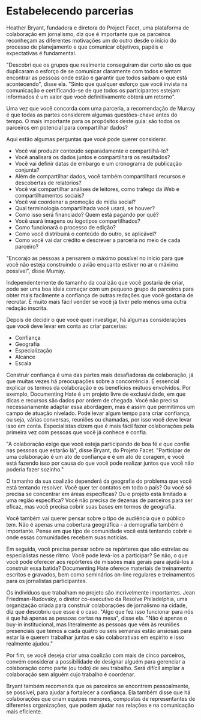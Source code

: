 # Estabelecendo parcerias

Heather Bryant, fundadora e diretora do Project Facet, uma plataforma de colaboração em jornalismo, diz que é importante que os parceiros reconheçam as diferentes motivações um do outro desde o início do processo de planejamento e que comunicar objetivos, papéis e expectativas é fundamental.

"Descobri que os grupos que realmente conseguiram dar certo são os que duplicaram o esforço de se comunicar claramente com todos e tentam encontrar as pessoas onde estão e garantir que todos saibam o que está acontecendo", disse ela. "Sinto que qualquer esforço que você invista na comunicação e certificando-se de que todos os participantes estejam informados é um valor que você definitivamente obterá um retorno".

Uma vez que você concorda com uma parceria, a recomendação de Murray é que todas as partes considerem algumas questões-chave antes do tempo. O mais importante para os propósitos deste guia: são todos os parceiros em potencial para compartilhar dados?

Aqui estão algumas perguntas que você pode querer considerar.

* Você vai produzir conteúdo separadamente e compartilhá-lo?
* Você analisará os dados juntos e compartilhará os resultados?
* Você vai definir datas de embargo e um cronograma de publicação conjunta?
* Além de compartilhar dados, você também compartilhará recursos e descobertas de relatórios?
* Você vai compartilhar análises de leitores, como tráfego da Web e compartilhamentos sociais?
* Você vai coordenar a promoção de mídia social?
* Qual terminologia compartilhada você usará, se houver?
* Como isso será financiado? Quem está pagando por quê?
* Você usará imagens ou logotipos compartilhados?
* Como funcionará o processo de edição?
* Como você distribuirá o conteúdo do outro, se aplicável?
* Como você vai dar crédito e descrever a parceria no meio de cada parceiro?

"Encorajo as pessoas a pensarem o máximo possível no início para que você não esteja construindo o avião enquanto estiver no ar o máximo possível", disse Murray.

Independentemente do tamanho da coalizão que você gostaria de criar, pode ser uma boa ideia começar com um pequeno grupo de parceiros para obter mais facilmente a confiança de outras redações que você gostaria de recrutar. É muito mais fácil vender se você já tiver pelo menos uma outra redação inscrita.

Depois de decidir o que você quer investigar, há algumas considerações que você deve levar em conta ao criar parcerias:

* Confiança
* Geografia
* Especialização
* Alcance
* Escala

Construir confiança é uma das partes mais desafiadoras da colaboração, já que muitas vezes há preocupações sobre a concorrência. É essencial explicar os termos da colaboração e os benefícios mútuos envolvidos. Por exemplo, Documenting Hate é um projeto livre de exclusividade, em que dicas e recursos são dados por ordem de chegada. Você não precisa necessariamente adaptar essa abordagem, mas é assim que permitimos um campo de atuação nivelado. Pode levar algum tempo para criar confiança, ou seja, várias conversas, reuniões ou chamadas, por isso você deve levar isso em conta. Especialistas dizem que é mais fácil fazer colaborações pela primeira vez com pessoas que você já conhece e confia.

"A colaboração exige que você esteja participando de boa fé e que confie nas pessoas que estarão lá", disse Bryant, do Projeto Facet. "Participar de uma colaboração é um ato de confiança e é um ato de coragem, e você está fazendo isso por causa do que você pode realizar juntos que você não poderia fazer sozinho."

O tamanho da sua coalizão dependerá da geografia do problema que você está tentando resolver. Você quer ter contatos em todo o país? Ou você só precisa se concentrar em áreas específicas? Ou o projeto está limitado a uma região específica? Você não precisa de dezenas de parceiros para ser eficaz, mas você precisa cobrir suas bases em termos de geografia.

Você também vai querer pensar sobre o tipo de audiência que o público tem. Não é apenas uma cobertura geográfica - a demografia também é importante. Pense em que tipo de comunidade você está tentando cobrir e onde essas comunidades recebem suas notícias.

Em seguida, você precisa pensar sobre os repórteres que são estrelas ou especialistas nesse ritmo. Você pode levá-los a participar? Se não, o que você pode oferecer aos repórteres de missões mais gerais para ajudá-los a construir essa batida? Documenting Hate oferece materiais de treinamento escritos e gravados, bem como seminários on-line regulares e treinamentos para os jornalistas participantes.

Os indivíduos que trabalham no projeto são incrivelmente importantes. Jean Friedman-Rudovsky, o diretor co-executivo da Resolve Philadelphia, uma organização criada para construir colaborações de jornalismo na cidade, diz que descobriu que esse é o caso. "Algo que fez isso funcionar para nós é que há apenas as pessoas certas na mesa", disse ela. "Não é apenas o buy-in institucional, mas literalmente as pessoas que vêm às reuniões presenciais que temos a cada quatro ou seis semanas estão ansiosas para estar lá e querem trabalhar juntas e são colaborativas em espírito e isso realmente ajudou."

Por fim, se você deseja criar uma coalizão com mais de cinco parceiros, convém considerar a possibilidade de designar alguém para gerenciar a colaboração como parte \(ou todo\) de seu trabalho. Será difícil ampliar a colaboração sem alguém cujo trabalho é coordenar.

Bryant também recomenda que os parceiros se encontrem pessoalmente, se possível, para ajudar a fortalecer a confiança. Ela também disse que há colaborações que criam equipes menores, compostas de representantes de diferentes organizações, que podem ajudar nas relações e na comunicação mais eficiente.

